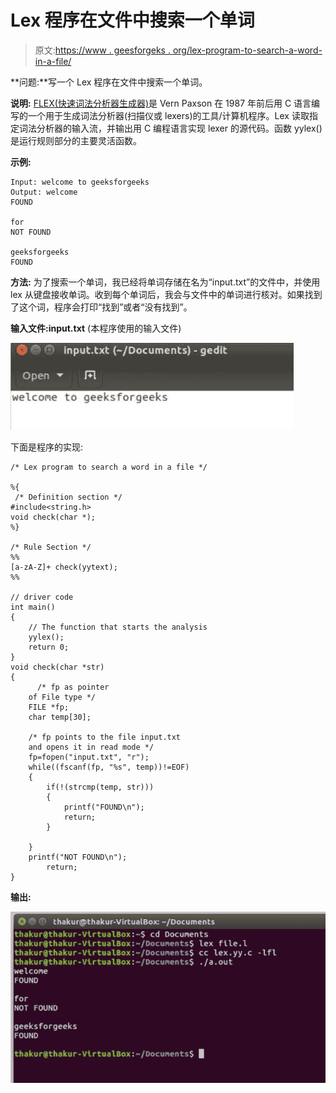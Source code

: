 # Lex 程序在文件中搜索一个单词

> 原文:[https://www . geesforgeks . org/lex-program-to-search-a-word-in-a-file/](https://www.geeksforgeeks.org/lex-program-to-search-a-word-in-a-file/)

**问题:**写一个 Lex 程序在文件中搜索一个单词。

**说明:**
[FLEX(快速词法分析器生成器)](https://www.geeksforgeeks.org/flex-fast-lexical-analyzer-generator/)是 Vern Paxson 在 1987 年前后用 C 语言编写的一个用于生成词法分析器(扫描仪或 lexers)的工具/计算机程序。Lex 读取指定词法分析器的输入流，并输出用 C 编程语言实现 lexer 的源代码。函数 yylex()是运行规则部分的主要灵活函数。

**示例:**

```
Input: welcome to geeksforgeeks 
Output: welcome 
FOUND

for 
NOT FOUND

geeksforgeeks
FOUND 
```

**方法:**
为了搜索一个单词，我已经将单词存储在名为“input.txt”的文件中，并使用 lex 从键盘接收单词。收到每个单词后，我会与文件中的单词进行核对。如果找到了这个词，程序会打印“找到”或者“没有找到”。

**输入文件:input.txt** (本程序使用的输入文件)

![](img/3d6bc053c4e620da13b030d3e565ae36.png)

下面是程序的实现:

```
/* Lex program to search a word in a file */

%{
 /* Definition section */
#include<string.h>
void check(char *);
%}

/* Rule Section */
%%
[a-zA-Z]+ check(yytext);
%%

// driver code
int main()
{
    // The function that starts the analysis 
    yylex();
    return 0;
}
void check(char *str)
{
      /* fp as pointer 
    of File type */
    FILE *fp;
    char temp[30];

    /* fp points to the file input.txt 
    and opens it in read mode */
    fp=fopen("input.txt", "r");
    while((fscanf(fp, "%s", temp))!=EOF)
    {
        if(!(strcmp(temp, str)))
        {
            printf("FOUND\n");
            return;
        }

    }
    printf("NOT FOUND\n");
        return;
}
```

**输出:**

![](img/583e3ecbe38fa09ea925c4b8929012b8.png)